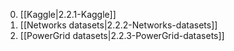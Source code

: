 0. [[Kaggle|2.2.1-Kaggle]]
0. [[Networks datasets|2.2.2-Networks-datasets]]
0. [[PowerGrid datasets|2.2.3-PowerGrid-datasets]]
